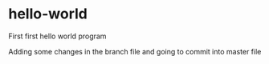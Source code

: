 # hello-world
First first hello world program

Adding some changes in the branch file and going to commit into master file
